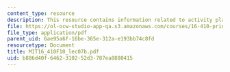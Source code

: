 ```yaml
---
content_type: resource
description: This resource contains information related to activity planning.
file: https://ol-ocw-studio-app-qa.s3.amazonaws.com/courses/16-410-principles-of-autonomy-and-decision-making-fall-2010/b886d40f6462310252d3787ea8880415_MIT16_410F10_lec07b.pdf
file_type: application/pdf
parent_uid: 6ae95a6f-16be-365e-312a-e193bb74c8fd
resourcetype: Document
title: MIT16_410F10_lec07b.pdf
uid: b886d40f-6462-3102-52d3-787ea8880415
---
```

